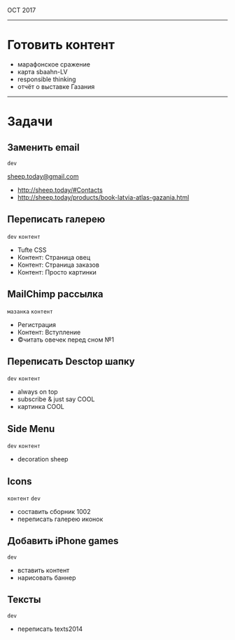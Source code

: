 OCT 2017

-------------------------------------------------------------

# Готовить контент

- марафонское сражение
- карта sbaahn-LV
- responsible thinking
- отчёт о выставке Газания

-------------------------------------------------------------

# Задачи

## Заменить email

`dev`

sheep.today@gmail.com

- http://sheep.today/#Contacts
- http://sheep.today/products/book-latvia-atlas-gazania.html

## Переписать галерею

`dev`
`контент`

- Tufte CSS
- Контент: Страница овец
- Контент: Страница заказов
- Контент: Просто картинки

## MailChimp рассылка

`мазанка`
`контент`

- Регистрация
- Контент: Вступление
- ©читать овечек перед сном №1

## Переписать Desctop шапку

`dev`
`контент`

- always on top
- subscribe & just say COOL
- картинка COOL

## Side Menu

`dev`
`контент`

- decoration sheep

## Icons

`контент`
`dev`

- составить сборник 1002
- переписать галерею иконок

## Добавить iPhone games

`dev`

- вставить контент
- нарисовать баннер

## Тексты

`dev`

- переписать texts2014
